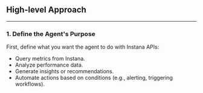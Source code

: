 ## High-level Approach

---

### 1. **Define the Agent's Purpose**
First, define what you want the agent to do with Instana APIs:
- Query metrics from Instana.
- Analyze performance data.
- Generate insights or recommendations.
- Automate actions based on conditions (e.g., alerting, triggering workflows).

